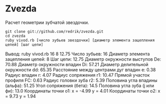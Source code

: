 Zvezda
================

Расчет геометрии зубчатой звездочки.

	git clone git://github.com/redrik/zvezda.git
	cd zvezda
	ruby vivod.rb [число зубьев звездочки] [диаметр элемента зацепления цепей] [шаг цепи]

Вывод:
	ruby vivod.rb 16 8 12.75
	Число зубьев: 16
	Диаметр элемента зацепления цепей: 8
	Шаг цепи: 12.75 
	Диаметр окружности выступов De: 70.88
	Диаметр окружности впадин Di: 57.21
	Диаметр делительной окружности dd: 65.35
	Расстояние между центрами дуг впадин е: 0.38
	Радиус впадин r: 4.07
	Радиус сопряжения r1: 10.47
	Прямой участок профиля FC: 0.63
	Радиус головки зуба r2: 5.39
	Половина угла впадины (альфа): 51.25
	Угол сопряжения (бета): 14.5
	Половина угла зуба (j или фи): 13.0
	Координаты точки о1: x = -4.99
					     y = 4.01
	Координаты точки о2: x = 9.73
		 			    y = 1.94
